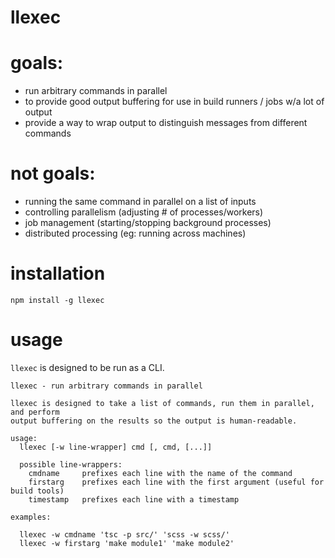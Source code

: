 llexec
===================================================================================================

# goals:
  * run arbitrary commands in parallel
  * to provide good output buffering for use in build runners / jobs w/a lot of output
  * provide a way to wrap output to distinguish messages from different commands

# not goals:
  * running the same command in parallel on a list of inputs
  * controlling parallelism (adjusting # of processes/workers)
  * job management (starting/stopping background processes)
  * distributed processing (eg: running across machines)

installation
===================================================================================================

`npm install -g llexec`

usage
===================================================================================================

`llexec` is designed to be run as a CLI.

```
llexec - run arbitrary commands in parallel

llexec is designed to take a list of commands, run them in parallel, and perform
output buffering on the results so the output is human-readable.

usage:
  llexec [-w line-wrapper] cmd [, cmd, [...]]

  possible line-wrappers:
    cmdname     prefixes each line with the name of the command
    firstarg    prefixes each line with the first argument (useful for build tools)
    timestamp   prefixes each line with a timestamp

examples:

  llexec -w cmdname 'tsc -p src/' 'scss -w scss/'
  llexec -w firstarg 'make module1' 'make module2'
```


